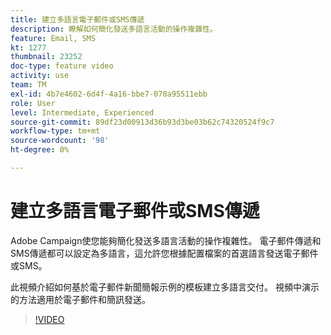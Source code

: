 ```yaml
---
title: 建立多語言電子郵件或SMS傳遞
description: 瞭解如何簡化發送多語言活動的操作複雜性。
feature: Email, SMS
kt: 1277
thumbnail: 23252
doc-type: feature video
activity: use
team: TM
exl-id: 4b7e4602-6d4f-4a16-bbe7-070a95511ebb
role: User
level: Intermediate, Experienced
source-git-commit: 89df23d00913d36b93d3be03b62c74320524f9c7
workflow-type: tm+mt
source-wordcount: '98'
ht-degree: 0%

---
```


# 建立多語言電子郵件或SMS傳遞

Adobe Campaign使您能夠簡化發送多語言活動的操作複雜性。 電子郵件傳遞和SMS傳遞都可以設定為多語言，這允許您根據配置檔案的首選語言發送電子郵件或SMS。

此視頻介紹如何基於電子郵件新聞簡報示例的模板建立多語言交付。 視頻中演示的方法適用於電子郵件和簡訊發送。

>[!VIDEO](https://video.tv.adobe.com/v/23252?quality=12&learn=on)
